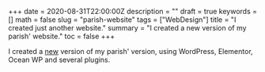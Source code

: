 +++
date = 2020-08-31T22:00:00Z
description = ""
draft = true
keywords = []
math = false
slug = "parish-website"
tags = ["WebDesign"]
title = "I created just another website."
summary = "I created a new version of my parish' website."
toc = false
+++

I created a [new](https://parrocchiamirandola.it) version of my parish' version, using WordPress, Elementor, Ocean WP and several plugins.

